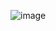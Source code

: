 ![image](https://github.com/kyoungminSong/Kyoungmin_week06_radar/assets/162668642/f33d101f-0cf2-4c97-b3b0-015151838f3e)
